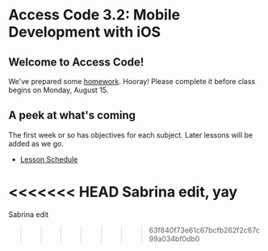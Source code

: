 # Access Code 3.2: Mobile Development with iOS

## Welcome to Access Code!

We've prepared some [homework](lessons/prework). Hooray! Please 
complete it before class begins on Monday, August 15.

## A peek at what's coming

The first week or so has objectives for each subject. Later lessons will be added as we go.

- [Lesson Schedule](schedule.md)

<<<<<<< HEAD
Sabrina edit, yay
=======
Sabrina edit
>>>>>>> 63f840f73e61c67bcfb262f2c67c99a034bf0db0
